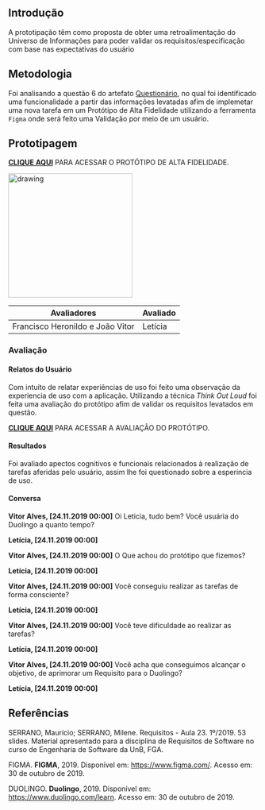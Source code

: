 ## Introdução

A prototipação têm como proposta de obter uma retroalimentação do Universo de Informações para poder validar os requisitos/especificação com base nas expectativas do usuário

## Metodologia

Foi analisando a questão 6 do artefato [Questionário](https://requisitos-de-software.github.io/2019.2-Duolingo/elicitacao/Questionario/), no qual foi identificado uma funcionalidade a partir das informações levatadas afim de implemetar uma nova tarefa em um Protótipo de Alta Fidelidade utilizando a ferramenta `Figma` onde será feito uma Validação por meio de um usuário.

## Prototipagem

[**CLIQUE AQUI**](https://www.figma.com/proto/siLlXrthLzaYn81dH7tgSr/Duolingo---Prot%C3%B3tipo-de-Conversa%C3%A7%C3%A3o?node-id=0%3A1&scaling=scale-down) PARA ACESSAR O PROTÓTIPO DE ALTA FIDELIDADE.

<img src="https://imgur.com/D2KxcxV.jpg" alt="drawing" width="250"/>

| Avaliadores | Avaliado |
|-------------|----------|
|Francisco Heronildo e João Vitor| Letícia |

### Avaliação

#### Relatos do Usuário

Com intuíto de relatar experiências de uso foi feito uma observação da experiencia de uso com a aplicação. Utilizando a técnica _Think Out Loud_ foi feita uma avaliação do protótipo afim de validar os requisitos levatados em questão.

[**CLIQUE AQUI**](https://drive.google.com/file/d/151Cat1yQn0nESDSCrNJhtDzK_VVxjmXc/view?usp=sharing) PARA ACESSAR A AVALIAÇÂO DO PROTÓTIPO.

#### Resultados

Foi avaliado apectos cognitivos e funcionais relacionados à realização de tarefas aferidas pelo usuário, assim lhe foi questionado sobre a esperincia de uso.

#### Conversa

**Vitor Alves, [24.11.2019 00:00]**
Oi Leticia, tudo bem? Você usuária do Duolingo a quanto tempo?

**Letícia, [24.11.2019 00:00]**


**Vitor Alves, [24.11.2019 00:00]**
O Que achou do protótipo que fizemos?

**Letícia, [24.11.2019 00:00]**


**Vitor Alves, [24.11.2019 00:00]**
Você conseguiu realizar as tarefas de forma consciente?

**Letícia, [24.11.2019 00:00]**


**Vitor Alves, [24.11.2019 00:00]**
Você teve dificuldade ao realizar as tarefas?

**Letícia, [24.11.2019 00:00]**


**Vitor Alves, [24.11.2019 00:00]**
Você acha que conseguimos alcançar o objetivo, de aprimorar um Requisito para o Duolingo?

**Letícia, [24.11.2019 00:00]**



## Referências

SERRANO, Maurício; SERRANO, Milene. Requisitos - Aula 23. 1º/2019. 53 slides. Material apresentado para a disciplina de Requisitos de Software no curso de Engenharia de Software da UnB, FGA.

FIGMA. **FIGMA**, 2019. Disponível em: <https://www.figma.com/>. Acesso em: 30 de outubro de 2019.

DUOLINGO. **Duolingo**, 2019. Disponível em: <https://www.duolingo.com/learn>. Acesso em: 30 de outubro de 2019.
